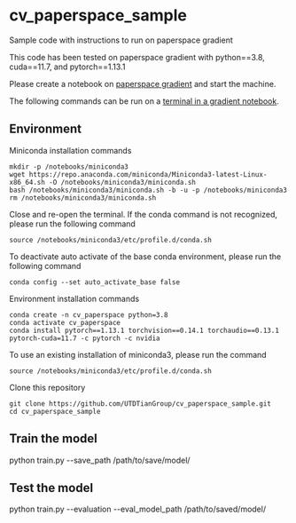 # cv_paperspace_sample
Sample code with instructions to run on paperspace gradient

This code has been tested on paperspace gradient with python==3.8, cuda==11.7, and pytorch==1.13.1

Please create a notebook on [paperspace gradient](https://www.paperspace.com) and start the machine.

The following commands can be run on a [terminal in a gradient notebook](https://docs.digitalocean.com/products/paperspace/notebooks/how-to/use-terminal/).
## Environment

Miniconda installation commands
```
mkdir -p /notebooks/miniconda3
wget https://repo.anaconda.com/miniconda/Miniconda3-latest-Linux-x86_64.sh -O /notebooks/miniconda3/miniconda.sh
bash /notebooks/miniconda3/miniconda.sh -b -u -p /notebooks/miniconda3
rm /notebooks/miniconda3/miniconda.sh
```

Close and re-open the terminal. If the conda command is not recognized, please run the following command
```
source /notebooks/miniconda3/etc/profile.d/conda.sh
```

To deactivate auto activate of the base conda environment, please run the following command
```
conda config --set auto_activate_base false
```

Environment installation commands
```
conda create -n cv_paperspace python=3.8
conda activate cv_paperspace
conda install pytorch==1.13.1 torchvision==0.14.1 torchaudio==0.13.1 pytorch-cuda=11.7 -c pytorch -c nvidia
```

To use an existing installation of miniconda3, please run the command
```
source /notebooks/miniconda3/etc/profile.d/conda.sh
```

Clone this repository
```
git clone https://github.com/UTDTianGroup/cv_paperspace_sample.git
cd cv_paperspace_sample
```

## Train the model

python train.py --save_path /path/to/save/model/

## Test the model
python train.py --evaluation --eval_model_path /path/to/saved/model/